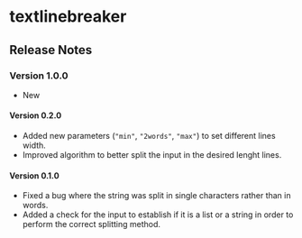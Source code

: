 # textlinebreaker

## Release Notes

### Version 1.0.0

- New

#### Version 0.2.0

- Added new parameters (`"min"`, `"2words"`, `"max"`) to set different lines width.
- Improved algorithm to better split the input in the desired lenght lines.

#### Version 0.1.0

- Fixed a bug where the string was split in single characters rather than in words.
- Added a check for the input to establish if it is a list or a string in order to perform the correct splitting method.
